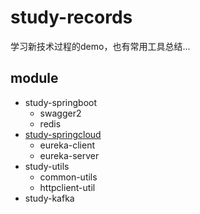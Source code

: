 # study-records

学习新技术过程的demo，也有常用工具总结...

## module

* study-springboot
    * swagger2
    * redis
* [study-springcloud](study-springcloud/README.md)
    * eureka-client
    * eureka-server
* study-utils 
    * common-utils
    * httpclient-util
* study-kafka

